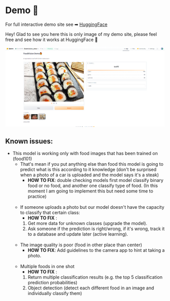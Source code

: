# Demo 🤗

For full interactive demo site see ➡ [HuggingFace](https://huggingface.co/spaces/DarekW90/foodvision_demo)

Hey! Glad to see you here this is only image of my demo site, please feel free and see how it works at HuggingFace 🤗

![hugging_face_portal](https://github.com/DarekW90/PyTorch_food101_doc_repo/blob/main/Images/demo_site_image.png?raw=true)

## Known issues:

* This model is working only with food images that has been trained on (food101)
  * That's mean if you put anything else than food this model is going to predict what is this according to it knowledge (don't be surprised when a photo of a car is uploaded and the model says it's a steak)
    * **HOW TO FIX**: double checking models first model classify binary food or no food, and another one classify type of food. (In this moment I am going to implement this but need some time to practice)
  <br/><br/>
  * If someone uploads a photo but our model doesn't have the capacity to classify that certain class:
    *  **HOW TO FIX** :
    1. Get more data for unknown classes (upgrade the model).
    2. Ask someone if the prediction is right/wrong, if it's wrong, track it to a database and update later (active learning).
    <br/><br/>
  * The image quality is poor (food in other place than center)
    *  **HOW TO FIX**: Add guidelines to the camera app to hint at taking a photo.
  <br/><br/>
  * Multiple foods in one shot
    *  **HOW TO FIX** :
    1. Return multiple classification results (e.g. the top 5 classification prediction probabilities)
    2. Object detection (detect each different food in an image and individually classify them)


